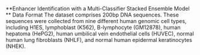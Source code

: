 **Enhancer Identification with a Multi-Classifier Stacked Ensemble Model
** Data Format 
The dataset comprises 200bp DNA sequences. These sequences were collected from nine different human genomic cell types, including H1ES, lymphoblast (K562), B-lymphocyte (GM12878), human hepatoma (HePG2), human umbilical vein endothelial cells (HUVEC), normal human lung fibroblasts (NHLF), and normal human epidermal keratinocytes (NHEK).
